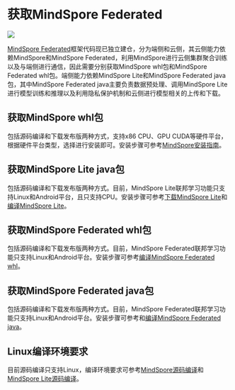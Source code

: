 # 获取MindSpore Federated

<a href="https://gitee.com/mindspore/docs/blob/r2.0.0-alpha/docs/federated/docs/source_zh_cn/federated_install.md" target="_blank"><img src="https://mindspore-website.obs.cn-north-4.myhuaweicloud.com/website-images/master/resource/_static/logo_source.png"></a>

[MindSpore Federated](https://gitee.com/mindspore/federated)框架代码现已独立建仓，分为端侧和云侧，其云侧能力依赖MindSpore和MindSpore Federated，利用MindSpore进行云侧集群聚合训练以及与端侧进行通信，因此需要分别获取MindSpore whl包和MindSpore Federated whl包。端侧能力依赖MindSpore Lite和MindSpore Federated java包，其中MindSpore Federated java主要负责数据预处理、调用MindSpore Lite进行模型训练和推理以及利用隐私保护机制和云侧进行模型相关的上传和下载。

## 获取MindSpore whl包

包括源码编译和下载发布版两种方式，支持x86 CPU、GPU CUDA等硬件平台，根据硬件平台类型，选择进行安装即可。安装步骤可参考[MindSpore安装指南](https://www.mindspore.cn/install)。

## 获取MindSpore Lite java包

包括源码编译和下载发布版两种方式。目前，MindSpore Lite联邦学习功能只支持Linux和Android平台，且只支持CPU。安装步骤可参考[下载MindSpore Lite](https://www.mindspore.cn/lite/docs/zh-CN/r2.0.0-alpha/use/downloads.html)和[编译MindSpore Lite](https://www.mindspore.cn/lite/docs/zh-CN/r2.0.0-alpha/use/build.html)。

## 获取MindSpore Federated whl包

包括源码编译和下载发布版两种方式。目前，MindSpore Federated联邦学习功能只支持Linux和Android平台。安装步骤可参考[编译MindSpore Federated whl](https://www.mindspore.cn/federated/docs/zh-CN/r2.0.0-alpha/deploy_federated_server.html)。

## 获取MindSpore Federated java包

包括源码编译和下载发布版两种方式。目前，MindSpore Federated联邦学习功能只支持Linux和Android平台。安装步骤可参考和[编译MindSpore Federated java](https://www.mindspore.cn/federated/docs/zh-CN/r2.0.0-alpha/deploy_federated_client.html)。

## Linux编译环境要求

目前源码编译只支持Linux，编译环境要求可参考[MindSpore源码编译](https://www.mindspore.cn/install)和[MindSpore Lite源码编译](https://www.mindspore.cn/lite/docs/zh-CN/r2.0.0-alpha/use/build.html)。
